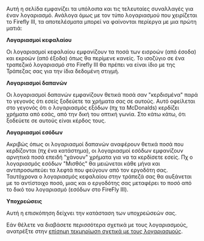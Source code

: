 Αυτή η σελίδα εμφανίζει τα υπόλοιπα και τις τελευταίες συναλλαγές για έναν λογαριασμό. Ανάλογα όμως με τον τύπο λογαριασμού που χειρίζεται το Firefly III, τα αποτελέσματα μπορεί να φαίνονται περίεργα με μια πρώτη ματιά:

**Λογαριασμοί κεφαλαίου**

Οι λογαριασμοί κεφαλαίου εμφανίζουν τα ποσά των εισροών (από έσοδα) και εκροών (από έξοδα) όπως θα περίμενε κανείς. Το ισοζύγιο σε ένα τραπεζικό λογαριασμό στο Firefly III θα πρέπει να είναι ίδιο με της Τράπεζας σας για την ίδια δεδομένη στιγμή.

**Λογαριασμοί δαπανών**

Οι λογαριασμοί δαπανών εμφανίζουν θετικά ποσά σαν "κερδισμένα" παρά το γεγονός ότι εσείς ξοδεύετε τα χρήματα σας σε αυτούς. Αυτό οφείλεται στο γεγονός ότι ο λογαριασμός εξόδων (πχ τα McDonalds) κερδίζει χρήματα από εσάς, από την δική του οπτική γωνία. Στο κάτω κάτω, ότι ξοδεύετε σε αυτούς είναι κέρδος τους.

**Λογαριασμοί εσόδων**

Ακριβώς όπως οι λογαριασμοί δαπανών αναφέρουν θετικά ποσά που κερδίζονται (πχ ένα κατάστημα), οι λογαριασμοί εσόδων εμφανίζουν αρνητικά ποσά επειδή "χάνουν" χρήματα για να τα κερδίσετε εσείς. Πχ ο λογαριασμός εσόδων "Μισθός" θα μειώνεται κάθε μήνα και αντιπροσωπεύει τα λεφτά που φεύγουν από τον εργοδότη σας. Ταυτόχρονα ο λογαριασμός κεφαλαίου στην τράπεζά σας θα αυξάνεται με το αντίστοιχο ποσό, μιας και ο εργοδότης σας μεταφέρει το ποσό από το δικό του λογαριασμό (εσόδων στο FireFly III).

**Υποχρεώσεις**

Αυτή η επισκόπηση δείχνει την κατάσταση των υποχρεώσεών σας.

Εάν θέλετε να διαβάσετε περισσότερα σχετικά με τους λογαριασμούς, ανατρέξτε στην [επίσημη τεκμηρίωση σχετικά με τους λογαριασμούς](https://docs.firefly-iii.org/concepts/accounts).